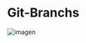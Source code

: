 # Git-Branchs

![imagen](https://user-images.githubusercontent.com/52834318/193952871-b75eb91a-9cfd-4957-a3ad-15468f075a74.png)
